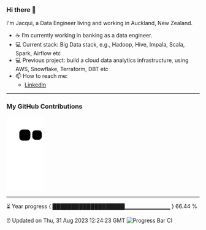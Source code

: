 ### Hi there 👋
I'm Jacqui, a Data Engineer living and working in Auckland, New Zealand.
- ☕ I’m currently working in banking as a data engineer.
- 💻 Current stack: Big Data stack, e.g., Hadoop, Hive, Impala, Scala, Spark, Airflow etc
- 💻 Previous project: build a cloud data analytics infrastructure, using AWS, Snowflake, Terraform, DBT etc
- 📫 How to reach me: 
     - [LinkedIn](https://www.linkedin.com/in/jacqui-wu/) 
 
---
### My GitHub Contributions    

![](https://raw.githubusercontent.com/phh95/phh95/main/assets/github-contribution-grid-snake.svg)

---
⏳ Year progress { ███████████████████▁▁▁▁▁▁▁▁▁▁▁ } 66.44 %

⏰ Updated on Thu, 31 Aug 2023 12:24:23 GMT
![Progress Bar CI](https://github.com/jacquiwuc/jacquiwuc/workflows/Progress%20Bar%20CI/badge.svg)


